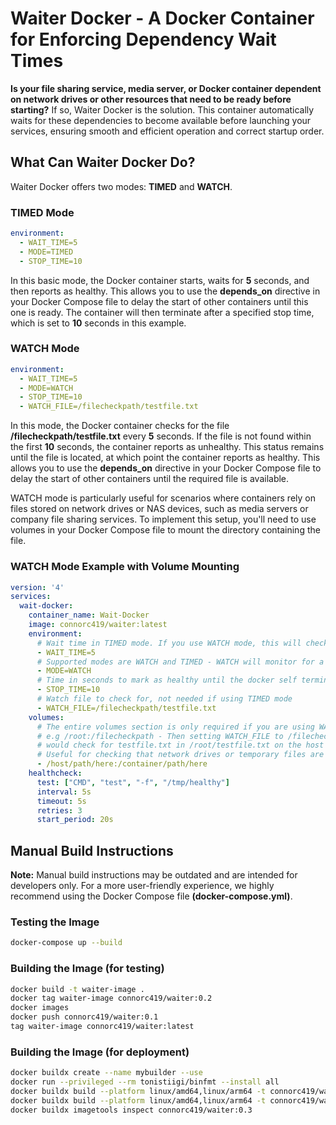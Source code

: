 # Waiter Docker - A Docker Container for Enforcing Dependency Wait Times

**Is your file sharing service, media server, or Docker container dependent on network drives or other resources that need to be ready before starting?** If so, Waiter Docker is the solution. This container automatically waits for these dependencies to become available before launching your services, ensuring smooth and efficient operation and correct startup order.

## What Can Waiter Docker Do?

Waiter Docker offers two modes: **TIMED** and **WATCH**.

### TIMED Mode

```yaml
environment:
  - WAIT_TIME=5
  - MODE=TIMED
  - STOP_TIME=10
```

In this basic mode, the Docker container starts, waits for **5** seconds, and then reports as healthy. This allows you to use the **depends_on** directive in your Docker Compose file to delay the start of other containers until this one is ready. The container will then terminate after a specified stop time, which is set to **10** seconds in this example.

### WATCH Mode

```yaml
environment:
  - WAIT_TIME=5
  - MODE=WATCH
  - STOP_TIME=10
  - WATCH_FILE=/filecheckpath/testfile.txt
```

In this mode, the Docker container checks for the file **/filecheckpath/testfile.txt** every **5** seconds. If the file is not found within the first **10** seconds, the container reports as unhealthy. This status remains until the file is located, at which point the container reports as healthy. This allows you to use the **depends_on** directive in your Docker Compose file to delay the start of other containers until the required file is available.

WATCH mode is particularly useful for scenarios where containers rely on files stored on network drives or NAS devices, such as media servers or company file sharing services. To implement this setup, you'll need to use volumes in your Docker Compose file to mount the directory containing the file.

### WATCH Mode Example with Volume Mounting

```yaml
version: '4'
services:
  wait-docker:
    container_name: Wait-Docker
    image: connorc419/waiter:latest
    environment:
      # Wait time in TIMED mode. If you use WATCH mode, this will check for the watch file for this time period, repeatedly, until the file is found. In WATCH mode, the container will report UNHEALTHY after this time period until the file is found
      - WAIT_TIME=5
      # Supported modes are WATCH and TIMED - WATCH will monitor for a file existing, timed is just a delay/timer
      - MODE=WATCH
      # Time in seconds to mark as healthy until the docker self terminates. Set to 0 to disable this behavior
      - STOP_TIME=10
      # Watch file to check for, not needed if using TIMED mode
      - WATCH_FILE=/filecheckpath/testfile.txt
    volumes:
      # The entire volumes section is only required if you are using WATCH mode
      # e.g /root:/filecheckpath - Then setting WATCH_FILE to /filecheckpath/testfile.txt
      # would check for testfile.txt in /root/testfile.txt on the host machine
      # Useful for checking that network drives or temporary files are available before starting other dockers
      - /host/path/here:/container/path/here
    healthcheck:
      test: ["CMD", "test", "-f", "/tmp/healthy"]
      interval: 5s
      timeout: 5s
      retries: 3
      start_period: 20s
```

## Manual Build Instructions

**Note:** Manual build instructions may be outdated and are intended for developers only. For a more user-friendly experience, we highly recommend using the Docker Compose file **(docker-compose.yml)**.

### Testing the Image

```bash
docker-compose up --build
```

### Building the Image (for testing)

```bash
docker build -t waiter-image .
docker tag waiter-image connorc419/waiter:0.2
docker images
docker push connorc419/waiter:0.1
tag waiter-image connorc419/waiter:latest
```

### Building the Image (for deployment)

```bash
docker buildx create --name mybuilder --use
docker run --privileged --rm tonistiigi/binfmt --install all
docker buildx build --platform linux/amd64,linux/arm64 -t connorc419/waiter:0.4 --push .
docker buildx build --platform linux/amd64,linux/arm64 -t connorc419/waiter:latest --push .
docker buildx imagetools inspect connorc419/waiter:0.3
```
